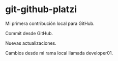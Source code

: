 # git-github-platzi

Mi primera contribución local para GitHub.

Commit desde GitHub.

Nuevas actualizaciones.

Cambios desde mi rama local llamada developer01.